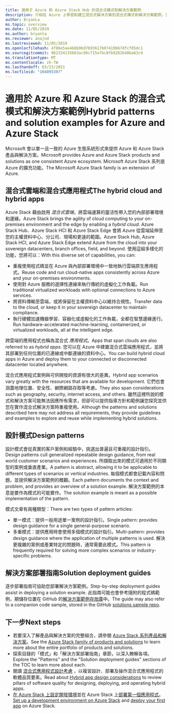 ```yaml
---
title: 適用于 Azure 和 Azure Stack Hub 的混合式模式和解決方案範例
description: 介紹在 Azure 上學習和建立混合式解決方案的混合式模式和解決方案範例，並 Azure Stack Hub。
author: BryanLa
ms.topic: overview
ms.date: 11/05/2019
ms.author: bryanla
ms.reviewer: anajod
ms.lastreviewed: 11/05/2019
ms.openlocfilehash: 4f86e5ae4b8b9bd7693617b07419b67dfcf05dc1
ms.sourcegitcommit: 962334135b63ac99c715e7bc8fb9282648ba63c9
ms.translationtype: MT
ms.contentlocale: zh-TW
ms.lasthandoff: 03/23/2021
ms.locfileid: "104895307"
---
```

# <a name="hybrid-patterns-and-solution-examples-for-azure-and-azure-stack"></a><span data-ttu-id="2c3d5-103">適用於 Azure 和 Azure Stack 的混合式模式和解決方案範例</span><span class="sxs-lookup"><span data-stu-id="2c3d5-103">Hybrid patterns and solution examples for Azure and Azure Stack</span></span>

<span data-ttu-id="2c3d5-104">Microsoft 會以單一且一致的 Azure 生態系統形式來提供 Azure 和 Azure Stack 產品與解決方案。</span><span class="sxs-lookup"><span data-stu-id="2c3d5-104">Microsoft provides Azure and Azure Stack products and solutions as one consistent Azure ecosystem.</span></span> <span data-ttu-id="2c3d5-105">Microsoft Azure Stack 系列是 Azure 的擴充功能。</span><span class="sxs-lookup"><span data-stu-id="2c3d5-105">The Microsoft Azure Stack family is an extension of Azure.</span></span>

## <a name="the-hybrid-cloud-and-hybrid-apps"></a><span data-ttu-id="2c3d5-106">混合式雲端和混合式應用程式</span><span class="sxs-lookup"><span data-stu-id="2c3d5-106">The hybrid cloud and hybrid apps</span></span>

<span data-ttu-id="2c3d5-107">Azure Stack 藉由啟用 *混合式雲端*，將雲端運算的靈活性帶入您的內部部署環境和邊緣。</span><span class="sxs-lookup"><span data-stu-id="2c3d5-107">Azure Stack brings the agility of cloud computing to your on-premises environment and the edge by enabling a *hybrid cloud*.</span></span> <span data-ttu-id="2c3d5-108">Azure Stack Hub、Azure Stack HCI 和 Azure Stack Edge 會將 Azure 從雲端延伸至您的主權資料中心、分公司、現場和更遠的範圍。</span><span class="sxs-lookup"><span data-stu-id="2c3d5-108">Azure Stack Hub, Azure Stack HCI, and Azure Stack Edge extend Azure from the cloud into your sovereign datacenters, branch offices, field, and beyond.</span></span> <span data-ttu-id="2c3d5-109">使用這組多樣化的功能，您將可以：</span><span class="sxs-lookup"><span data-stu-id="2c3d5-109">With this diverse set of capabilities, you can:</span></span>

- <span data-ttu-id="2c3d5-110">重複使用程式碼並在 Azure 與內部部署環境中一致地執行雲端原生應用程式。</span><span class="sxs-lookup"><span data-stu-id="2c3d5-110">Reuse code and run cloud-native apps consistently across Azure and your on-premises environments.</span></span>
- <span data-ttu-id="2c3d5-111">使用對 Azure 服務的選擇性連線來執行傳統的虛擬化工作負載。</span><span class="sxs-lookup"><span data-stu-id="2c3d5-111">Run traditional virtualized workloads with optional connections to Azure services.</span></span>
- <span data-ttu-id="2c3d5-112">將資料傳輸至雲端，或將保留在主權資料中心以維持合規性。</span><span class="sxs-lookup"><span data-stu-id="2c3d5-112">Transfer data to the cloud, or keep it in your sovereign datacenter to maintain compliance.</span></span>
- <span data-ttu-id="2c3d5-113">執行硬體加速機器學習、容器化或虛擬化的工作負載，全都在智慧邊緣進行。</span><span class="sxs-lookup"><span data-stu-id="2c3d5-113">Run hardware-accelerated machine-learning, containerized, or virtualized workloads, all at the intelligent edge.</span></span>

<span data-ttu-id="2c3d5-114">跨雲端的應用程式也稱為混合式 *應用程式*。</span><span class="sxs-lookup"><span data-stu-id="2c3d5-114">Apps that span clouds are also referred to as *hybrid apps*.</span></span> <span data-ttu-id="2c3d5-115">您可以在 Azure 中建置混合式雲端應用程式，並將其部署到任何位置的已連線或中斷連線的資料中心。</span><span class="sxs-lookup"><span data-stu-id="2c3d5-115">You can build hybrid cloud apps in Azure and deploy them to your connected or disconnected datacenter located anywhere.</span></span>

<span data-ttu-id="2c3d5-116">混合式應用程式案例與可供開發的資源有很大的差異。</span><span class="sxs-lookup"><span data-stu-id="2c3d5-116">Hybrid app scenarios vary greatly with the resources that are available for development.</span></span> <span data-ttu-id="2c3d5-117">它們也會涵蓋地理位置、安全性、網際網路存取等考慮。</span><span class="sxs-lookup"><span data-stu-id="2c3d5-117">They also span considerations such as geography, security, internet access, and others.</span></span> <span data-ttu-id="2c3d5-118">雖然這裡所說的模式和解決方案可能無法因應所有需求，但卻可以提供指導方針和範例讓您探究並供您在實作混合式解決方案時重複使用。</span><span class="sxs-lookup"><span data-stu-id="2c3d5-118">Although the patterns and solutions described here may not address all requirements, they provide guidelines and examples to explore and reuse while implementing hybrid solutions.</span></span>

## <a name="design-patterns"></a><span data-ttu-id="2c3d5-119">設計模式</span><span class="sxs-lookup"><span data-stu-id="2c3d5-119">Design patterns</span></span>

<span data-ttu-id="2c3d5-120">設計模式會從真實的客戶案例和經驗中，挑選出普遍且可重複的設計指引。</span><span class="sxs-lookup"><span data-stu-id="2c3d5-120">Design patterns cull generalized repeatable design guidance, from real world customer scenarios and experiences.</span></span> <span data-ttu-id="2c3d5-121">所擷取出來的模式可適用於不同類型的案例或垂直產業。</span><span class="sxs-lookup"><span data-stu-id="2c3d5-121">A pattern is abstract, allowing it to be applicable to different types of scenarios or vertical industries.</span></span> <span data-ttu-id="2c3d5-122">每個模式都會記載內容和問題，並提供解決方案範例的概觀。</span><span class="sxs-lookup"><span data-stu-id="2c3d5-122">Each pattern documents the context and problem, and provides an overview of a solution example.</span></span> <span data-ttu-id="2c3d5-123">解決方案範例的本意是要作為模式的可能實作。</span><span class="sxs-lookup"><span data-stu-id="2c3d5-123">The solution example is meant as a possible implementation of the pattern.</span></span>

<span data-ttu-id="2c3d5-124">模式文章有兩種類型：</span><span class="sxs-lookup"><span data-stu-id="2c3d5-124">There are two types of pattern articles:</span></span>

- <span data-ttu-id="2c3d5-125">單一模式：提供一般用途單一案例的設計指引。</span><span class="sxs-lookup"><span data-stu-id="2c3d5-125">Single pattern: provides design guidance for a single general-purpose scenario.</span></span>
- <span data-ttu-id="2c3d5-126">多重模式：提供應用時會使用多個模式的設計指引。</span><span class="sxs-lookup"><span data-stu-id="2c3d5-126">Multi-pattern: provides design guidance where the application of multiple patterns is used.</span></span> <span data-ttu-id="2c3d5-127">解決更複雜的案例或產業特定的問題時，通常需要此模式。</span><span class="sxs-lookup"><span data-stu-id="2c3d5-127">This pattern is frequently required for solving more complex scenarios or industry-specific problems.</span></span>

## <a name="solution-deployment-guides"></a><span data-ttu-id="2c3d5-128">解決方案部署指南</span><span class="sxs-lookup"><span data-stu-id="2c3d5-128">Solution deployment guides</span></span>

<span data-ttu-id="2c3d5-129">逐步部署指南可協助您部署解決方案範例。</span><span class="sxs-lookup"><span data-stu-id="2c3d5-129">Step-by-step deployment guides assist in deploying a solution example.</span></span> <span data-ttu-id="2c3d5-130">此指南可能也會參考隨附的程式碼範例，期儲存位置在 GitHub 的[解決方案範例存放庫](https://github.com/Azure-Samples/azure-intelligent-edge-patterns)中。</span><span class="sxs-lookup"><span data-stu-id="2c3d5-130">The guide may also refer to a companion code sample, stored in the GitHub [solutions sample repo](https://github.com/Azure-Samples/azure-intelligent-edge-patterns).</span></span>

## <a name="next-steps"></a><span data-ttu-id="2c3d5-131">下一步</span><span class="sxs-lookup"><span data-stu-id="2c3d5-131">Next steps</span></span>

- <span data-ttu-id="2c3d5-132">若要深入了解產品與解決方案的完整組合，請參閱 [Azure Stack 系列產品和解決方案](/azure-stack)。</span><span class="sxs-lookup"><span data-stu-id="2c3d5-132">See the [Azure Stack family of products and solutions](/azure-stack) to learn more about the entire portfolio of products and solutions.</span></span>
- <span data-ttu-id="2c3d5-133">探索目錄的「模式」和「解決方案部署指南」章節，以深入瞭解各項。</span><span class="sxs-lookup"><span data-stu-id="2c3d5-133">Explore the "Patterns" and the "Solution deployment guides" sections of the TOC to learn more about each.</span></span>
- <span data-ttu-id="2c3d5-134">閱讀 [混合式應用程式設計考慮](overview-app-design-considerations.md) ，以複習設計、部署及操作混合式應用程式的軟體品質要素。</span><span class="sxs-lookup"><span data-stu-id="2c3d5-134">Read about [Hybrid app design considerations](overview-app-design-considerations.md) to review pillars of software quality for designing, deploying, and operating hybrid apps.</span></span>
- <span data-ttu-id="2c3d5-135">[在 Azure Stack 上設定開發環境](/azure-stack/user/azure-stack-dev-start)並在 Azure Stack 上[部署第一個應用程式](/azure-stack/user/azure-stack-dev-start-deploy-app)。</span><span class="sxs-lookup"><span data-stu-id="2c3d5-135">[Set up a development environment on Azure Stack](/azure-stack/user/azure-stack-dev-start) and [deploy your first app](/azure-stack/user/azure-stack-dev-start-deploy-app) on Azure Stack.</span></span>
